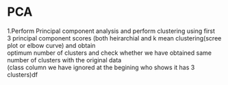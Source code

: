 # PCA
1.Perform Principal component analysis and perform clustering using first<br>
  3 principal component scores (both heirarchial and k mean clustering(scree plot or elbow curve) and obtain<br>
  optimum number of clusters and check whether we have obtained same number of clusters with the original data<br> 
  (class column we have ignored at the begining who shows it has 3 clusters)df
